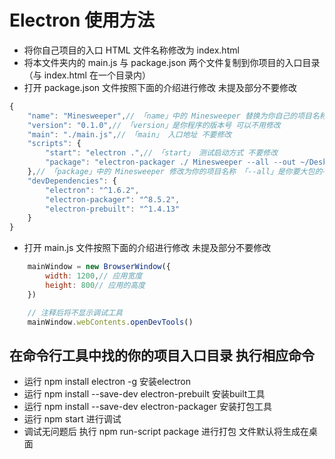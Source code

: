 # Electron 使用方法

- 将你自己项目的入口 HTML 文件名称修改为 index.html
- 将本文件夹内的 main.js 与 package.json 两个文件复制到你项目的入口目录（与 index.html 在一个目录内）
- 打开 package.json 文件按照下面的介绍进行修改 未提及部分不要修改

```javascript
{
    "name": "Minesweeper",// 「name」中的 Minesweeper 替换为你自己的项目名称他是你程序的名字
    "version": "0.1.0",// 「version」是你程序的版本号 可以不用修改
    "main": "./main.js",// 「main」 入口地址 不要修改
    "scripts": {
        "start": "electron .",// 「start」 测试启动方式 不要修改
        "package": "electron-packager ./ Minesweeper --all --out ~/Desktop/Minesweeper --version 1.6.2 --overwrite --icon=./20170309040842376_easyicon_net_128.icns"
    },// 「package」中的 Minesweeper 修改为你的项目名称 「--all」是你要大包的平台 如果是 all 会打包为全平台 如果改为 「--Mac」则只打包为 mac 应用  --platform=win32 --arch=x64 打包win应用「~/Desktop/Minesweeper」是打包后文件的生成地址 默认是桌面 可自行修改 「C:\\Desktop\\Minesweeper」为 Windows 系统下的路径写法「--icon=」后面的部分是你打包应用的图标地址 自行替换
    "devDependencies": {
        "electron": "^1.6.2",
        "electron-packager": "^8.5.2",
        "electron-prebuilt": "^1.4.13"
    }
}
```
- 打开 main.js 文件按照下面的介绍进行修改 未提及部分不要修改
```javascript
    mainWindow = new BrowserWindow({
        width: 1200,// 应用宽度
        height: 800// 应用的高度
    })
```
```javascript
    // 注释后将不显示调试工具
    mainWindow.webContents.openDevTools()
```
## 在命令行工具中找的你的项目入口目录 执行相应命令
- 运行 npm install electron -g 安装electron
- 运行 npm install --save-dev electron-prebuilt 安装built工具
- 运行 npm install --save-dev electron-packager 安装打包工具
- 运行 npm start 进行调试
- 调试无问题后 执行 npm run-script package 进行打包 文件默认将生成在桌面
